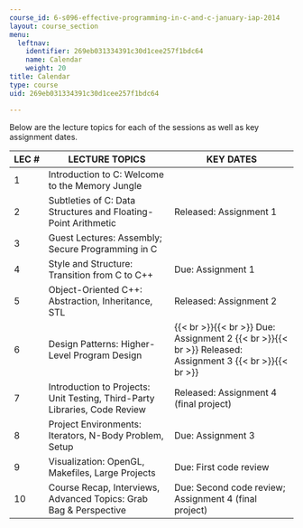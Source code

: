 ```yaml
---
course_id: 6-s096-effective-programming-in-c-and-c-january-iap-2014
layout: course_section
menu:
  leftnav:
    identifier: 269eb031334391c30d1cee257f1bdc64
    name: Calendar
    weight: 20
title: Calendar
type: course
uid: 269eb031334391c30d1cee257f1bdc64

---
```


Below are the lecture topics for each of the sessions as well as key assignment dates.

| LEC # | LECTURE TOPICS | KEY DATES |
| --- | --- | --- |
| 1 | Introduction to C: Welcome to the Memory Jungle | &nbsp; |
| 2 | Subtleties of C: Data Structures and Floating-Point Arithmetic | Released: Assignment 1 |
| 3 | Guest Lectures: Assembly; Secure Programming in C | &nbsp; |
| 4 | Style and Structure: Transition from C to C++ | Due: Assignment 1 |
| 5 | Object-Oriented C++: Abstraction, Inheritance, STL | Released: Assignment 2 |
| 6 | Design Patterns: Higher-Level Program Design |  {{< br >}}{{< br >}} Due: Assignment 2 {{< br >}}{{< br >}} Released: Assignment 3 {{< br >}}{{< br >}}  |
| 7 | Introduction to Projects: Unit Testing, Third-Party Libraries, Code Review | Released: Assignment 4 (final project) |
| 8 | Project Environments: Iterators, N-Body Problem, Setup | Due: Assignment 3 |
| 9 | Visualization: OpenGL, Makefiles, Large Projects | Due: First code review |
| 10 | Course Recap, Interviews, Advanced Topics: Grab Bag & Perspective | Due: Second code review; Assignment 4 (final project)